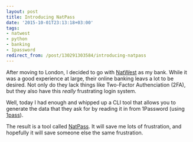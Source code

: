 ```yaml
---
layout: post
title: Introducing NatPass
date: '2015-10-01T23:13:18+03:00'
tags:
- natwest
- python
- banking
- 1password
redirect_from: /post/130291303584/introducing-natpass
---
```


After moving to London, I decided to go with [NatWest](http://www.natwest.com) as my bank. While it was a good experience at large, their online banking leavs a lot to be desired. Not only do they lack things like Two-Factor Authenciation (2FA), but they also have this _really_ frustrating login system.

Well, today I had enough and whipped up a CLI tool that allows you to generate the data that they ask for by reading it in from 1Password (using [1pass](https://pypi.python.org/pypi/1pass/0.2.1)).

The result is a tool called [NatPass](https://github.com/vpetersson/natpass). It will save me lots of frustration, and hopefully it will save someone else the same frustration.
